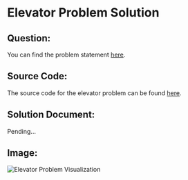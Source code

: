 # Elevator Problem Solution

## Question:
You can find the problem statement [here](https://docs.google.com/document/d/1favtb2dQ6hDwxET3tawx1QYJmme5JhbTPIKEF_lSGIc/edit?tab=t.0).

## Source Code:
The source code for the elevator problem can be found [here](https://replit.com/@Snickdx/elevator-problem#Elevator.java).

## Solution Document:
Pending...

## Image:
![Elevator Problem Visualization](https://github.com/user-attachments/assets/f32d9ffa-958f-4bfe-ad13-738e3a53b3a9)

